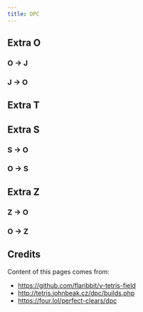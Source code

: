 ```yaml
---
title: DPC
---
```


## Extra O

### O -> J

<TDPC v-bind="extra_O.O2J" />

### J -> O

<TDPC v-bind="extra_O.J2O" />


## Extra T

<TDPC v-bind="extra_T.ALL" />

## Extra S

### S -> O

<TDPC v-bind="extra_S.S2O" />

### O -> S

<TDPC v-bind="extra_S.O2S" />

## Extra Z

### Z -> O

<TDPC v-bind="extra_Z.Z2O" />

### O -> Z

<TDPC v-bind="extra_Z.O2Z" />

## Credits

Content of this pages comes from:

- https://github.com/flaribbit/v-tetris-field
- http://tetris.johnbeak.cz/dpc/builds.php
- https://four.lol/perfect-clears/dpc

<!-- end -->

<script setup>
import TDPC from "../src/TDPC.vue";
import { extra_O, extra_T, extra_S, extra_Z } from "../src/data";
</script>

<style>
.container {
  max-width: 50em !important;
}
@media (max-width: 420px) {
  .fumen-item {
    width: calc(50% - 4px);
  }
  .fumen-item .vt-field {
    width: 100%;
  }
}
</style>
